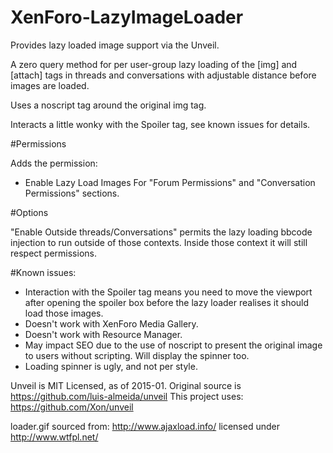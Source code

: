 XenForo-LazyImageLoader
======================

Provides lazy loaded image support via the Unveil.

A zero query method for per user-group lazy loading of the [img] and [attach] tags in threads and conversations with adjustable distance before images are loaded.

Uses a noscript tag around the original img tag.

Interacts a little wonky with the Spoiler tag, see known issues for details.

#Permissions

Adds the permission:
- Enable Lazy Load Images
For "Forum Permissions" and "Conversation Permissions" sections.



#Options

"Enable Outside threads/Conversations" permits the lazy loading bbcode injection to run outside of those contexts. Inside those context it will still respect permissions.

#Known issues:

- Interaction with the Spoiler tag means you need to move the viewport after opening the spoiler box before the lazy loader realises it should load those images.
- Doesn't work with XenForo Media Gallery.
- Doesn't work with Resource Manager.
- May impact SEO due to the use of noscript to present the original image to users without scripting. Will display the spinner too.
- Loading spinner is ugly, and not per style.


Unveil is MIT Licensed, as of 2015-01. 
Original source is https://github.com/luis-almeida/unveil
This project uses: https://github.com/Xon/unveil

loader.gif sourced from: http://www.ajaxload.info/ licensed under http://www.wtfpl.net/
